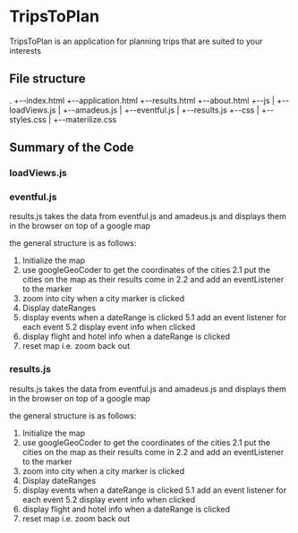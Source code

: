 # TripsToPlan
TripsToPlan is an application for planning trips that are suited to your interests

## File structure
.
+--index.html
+--application.html
+--results.html
+--about.html
+--js
|  +--loadViews.js
|  +--amadeus.js
|  +--eventful.js
|  +--results.js
+--css
|  +--styles.css
|  +--materilize.css
## Summary of the Code

### loadViews.js

### eventful.js
results.js takes the data from eventful.js and amadeus.js
and displays them in the browser on top of a google map

the general structure is as follows:
1. Initialize the map
2. use googleGeoCoder to get the coordinates of the cities
   2.1 put the cities on the map as their results come in
   2.2 and add an eventListener to the marker
3. zoom into city when a city marker is clicked
4. Display dateRanges
5. display events when a dateRange is clicked
   5.1 add an event listener for each event
   5.2 display event info when clicked
6. display flight and hotel info when a dateRange is clicked
7. reset map i.e. zoom back out

### results.js
results.js takes the data from eventful.js and amadeus.js
and displays them in the browser on top of a google map

the general structure is as follows:
1. Initialize the map
2. use googleGeoCoder to get the coordinates of the cities
   2.1 put the cities on the map as their results come in
   2.2 and add an eventListener to the marker
3. zoom into city when a city marker is clicked
4. Display dateRanges
5. display events when a dateRange is clicked
   5.1 add an event listener for each event
   5.2 display event info when clicked
6. display flight and hotel info when a dateRange is clicked
7. reset map i.e. zoom back out
